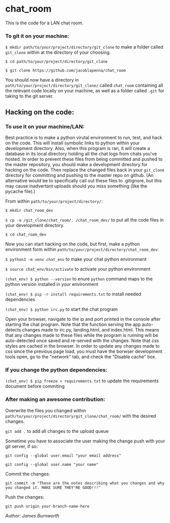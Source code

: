 # chat_room
This is the code for a LAN chat room.

### To git it on your machine:

`$ mkdir path/to/your/project/directory/git_clone` to make a folder called `git_clone` within at the directory of your choosing.

`$ cd path/to/your/project/directory/git_clone`

`$ git clone https://github.com/jacoblapenna/chat_room`

You should now have a directory in `path/to/your/project/directory/git_clone/` called `chat_room` containing all the relevant code locally on your machine, as well as a folder called `.git` for taking to the git server.

## Hacking on the code:

### To use it on your machine/LAN:

Best practice is to make a python virutal environment to run, test, and hack on the code. This will install symbolic links to python within your development directory. Also, when this program is ran, it will create a database in its local directory holding all the chat logs from chats you've hosted. In order to prevent these files from being committed and pushed to the master repository, you should make a development directory for hacking on the code. Then replace the changed files back in your `git_clone` directory for committing and pushing to the master repo on github. (An alternative would be to specifically call out these files to .gitignore, but this may cause inadvertant uploads should you miss something (like the pycache file).)

From within `path/to/your/project/directory/`:

`$ mkdir chat_room_dev`

`$ cp -a /git_clone/chat_room/. /chat_room_dev/` to put all the code files in your development directory.

`$ cd chat_room_dev`

Now you can start hacking on the code, but first, make a python environment form within `path/to/your/project/directory/chat_room_dev`:

`$ python3 -m venv chat_env` to make your chat python environment

`$ source chat_env/bin/activate` to activate your python environment

`(chat_env) $ python --version` to enure `python` command maps to the python version installed in your environment

`(chat_env) $ pip -r install requirements.txt` to install needed dependencies

`(chat_env) $ python irc.py` to start the chat program

Open your browser, navigate to the ip and port printed in the console after starting the chat program. Note that the function serving the app auto-detects changes made to irc.py, landing.html, and index.html. This means that any changes made to these files while the program is running will be auto-detected once saved and re-served with the changes. Note that css styles are cached in the browser. In order to update any changes made to css since the previous page load, you must have the borwser development tools open, go to the "network" tab, and check the "Disable cache" box.

### If you change the python dependencies:

`(chat_env) $ pip freeze > requirements.txt` to update the requirements document before commiting

### After making an awesome contribution:

Overwrite the files you changed within `path/to/your/project/directory/git_clone/chat_room/` with the desired changes.

`git add .` to add all changes to the upload queue

Sometime you have to associate the user making the change push with your git server, if so:

`git config --global user.email "your email address"`

`git config --global user.name "your name"`

Commit the changes:

`git commit -m "These are the notes describing what you changes and why you changed it. MAKE SURE THEY'RE GOOD!!!"`

Push the changes:

`git push origin your-branch-name-here`

_Author: James Burnworth_

